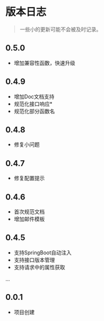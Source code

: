 # 版本日志

> 一些小的更新可能不会被及时记录。

## 0.5.0

- 增加兼容性函数，快速升级

## 0.4.9

- 增加Doc文档支持
- 规范化接口响应*
- 规范化部分函数名

## 0.4.8

- 修复小问题

## 0.4.7

- 修复配置提示

## 0.4.6

- 首次规范文档
- 增加邮件模板

## 0.4.5

- 支持SpringBoot自动注入
- 支持接口版本管理
- 支持请求中的属性获取

...

## 0.0.1

- 项目创建